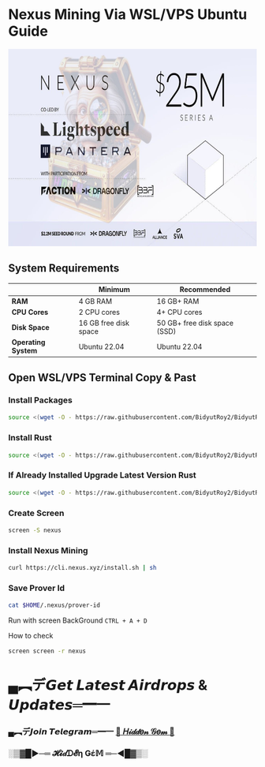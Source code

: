 # Nexus Mining Via WSL/VPS Ubuntu Guide

<p align="center">
<img src='photo_2024-10-10_13-45-54.jpg' style="width:800px;height:400px;">
</p>

## System Requirements
|                |       Minimum            |       Recommended            |
|----------------|--------------------------|------------------------------|
| **RAM**        | 4 GB RAM                 | 16 GB+ RAM                   |
| **CPU Cores**  | 2 CPU cores              | 4+ CPU cores                 |
| **Disk Space** | 16 GB free disk space    | 50 GB+ free disk space (SSD) |
| **Operating System** | Ubuntu 22.04       | Ubuntu 22.04                 |


## Open WSL/VPS Terminal Copy & Past

### Install Packages
```bash
source <(wget -O - https://raw.githubusercontent.com/BidyutRoy2/BidyutRoy2/refs/heads/main/installation/Package.sh)
```

### Install Rust
```bash
source <(wget -O - https://raw.githubusercontent.com/BidyutRoy2/BidyutRoy2/refs/heads/main/installation/rust.sh)
```

### If Already Installed Upgrade Latest Version Rust
```bash
source <(wget -O - https://raw.githubusercontent.com/BidyutRoy2/BidyutRoy2/refs/heads/main/installation/upgrade-rust.sh)
```

### Create Screen
```bash
screen -S nexus
```

### Install Nexus Mining
```bash
curl https://cli.nexus.xyz/install.sh | sh
```

### Save Prover Id
```bash
cat $HOME/.nexus/prover-id
```

Run with screen BackGround `CTRL + A + D`

How to check 

```bash
screen screen -r nexus
```


# ▄︻デ𝙂𝙚𝙩 𝙇𝙖𝙩𝙚𝙨𝙩 𝘼𝙞𝙧𝙙𝙧𝙤𝙥𝙨 & 𝙐𝙥𝙙𝙖𝙩𝙚𝙨═━一

### ▄︻デ𝙅𝙤𝙞𝙣 𝙏𝙚𝙡𝙚𝙜𝙧𝙖𝙢═━一 [🎀  𝐻𝒾𝒹𝒹𝑒𝓃 𝒢𝑒𝓂  🎀](https://t.me/hiddengemnews) 

### ░▒▓█►─═  𝓗𝓲𝒹ᗪ𝓔η Ǥέ𝕄 ═─◄█▓▒░
